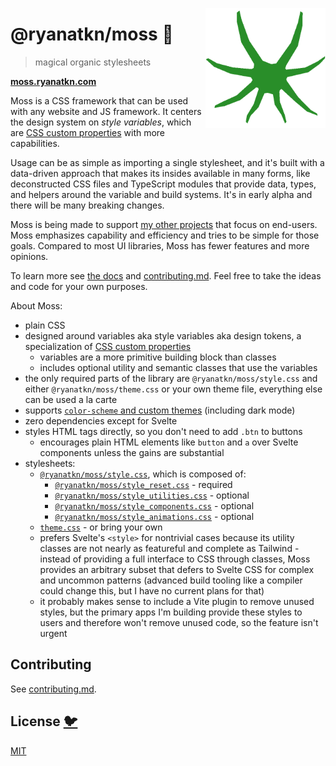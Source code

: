[<img src="/static/favicon.png" align="right" width="192" height="192">](https://moss.ryanatkn.com/)

# @ryanatkn/moss 🌿

> magical organic stylesheets

[**moss.ryanatkn.com**](https://moss.ryanatkn.com/)

Moss is a CSS framework that can be used with any website and JS framework.
It centers the design system on _style variables_,
which are [CSS custom properties](https://developer.mozilla.org/en-US/docs/Web/CSS/--*)
with more capabilities.

Usage can be as simple as importing a single stylesheet,
and it's built with a data-driven approach that makes its insides available in many forms,
like deconstructed CSS files and
TypeScript modules that provide data, types, and helpers around the variable and build systems.
It's in early alpha and there will be many breaking changes.

Moss is being made to support [my other projects](https://www.ryanatkn.com/table)
that focus on end-users.
Moss emphasizes capability and efficiency and tries to be simple for those goals.
Compared to most UI libraries, Moss has fewer features and more opinions.

To learn more see [the docs](https://moss.ryanatkn.com/library) and [contributing.md](contributing.md).
Feel free to take the ideas and code for your own purposes.

About Moss:

- plain CSS
- designed around variables aka style variables aka design tokens,
  a specialization of [CSS custom properties](https://developer.mozilla.org/en-US/docs/Web/CSS/--*)
  - variables are a more primitive building block than classes
  - includes optional utility and semantic classes that use the variables
- the only required parts of the library are `@ryanatkn/moss/style.css` and either
  `@ryanatkn/moss/theme.css` or your own theme file, everything else can be used a la carte
- supports [`color-scheme` and custom themes](https://moss.ryanatkn.com/library/theme)
  (including dark mode)
- zero dependencies except for Svelte
- styles HTML tags directly, so you don't need to add `.btn` to buttons
  - encourages plain HTML elements like `button` and `a` over Svelte components
    unless the gains are substantial
- stylesheets:
  - [`@ryanatkn/moss/style.css`](/src/lib/style.css), which is composed of:
    - [`@ryanatkn/moss/style_reset.css`](/src/lib/style_reset.css) - required
    - [`@ryanatkn/moss/style_utilities.css`](/src/lib/style_utilities.css) - optional
    - [`@ryanatkn/moss/style_components.css`](/src/lib/style_components.css) - optional
    - [`@ryanatkn/moss/style_animations.css`](/src/lib/style_animations.css) - optional
  - [`theme.css`](/src/lib/theme.css) - or bring your own
  - prefers Svelte's `<style>` for nontrivial cases
    because its utility classes are not nearly as featureful and complete as Tailwind -
    instead of providing a full interface to CSS through classes,
    Moss provides an arbitrary subset that defers to Svelte CSS for complex and uncommon patterns
    (advanced build tooling like a compiler could change this, but I have no current plans for that)
  - it probably makes sense to include a Vite plugin to remove unused styles,
    but the primary apps I'm building provide these styles to users
    and therefore won't remove unused code, so the feature isn't urgent

## Contributing

See [contributing.md](contributing.md).

## License [🐦](https://wikipedia.org/wiki/Free_and_open-source_software)

[MIT](LICENSE)
